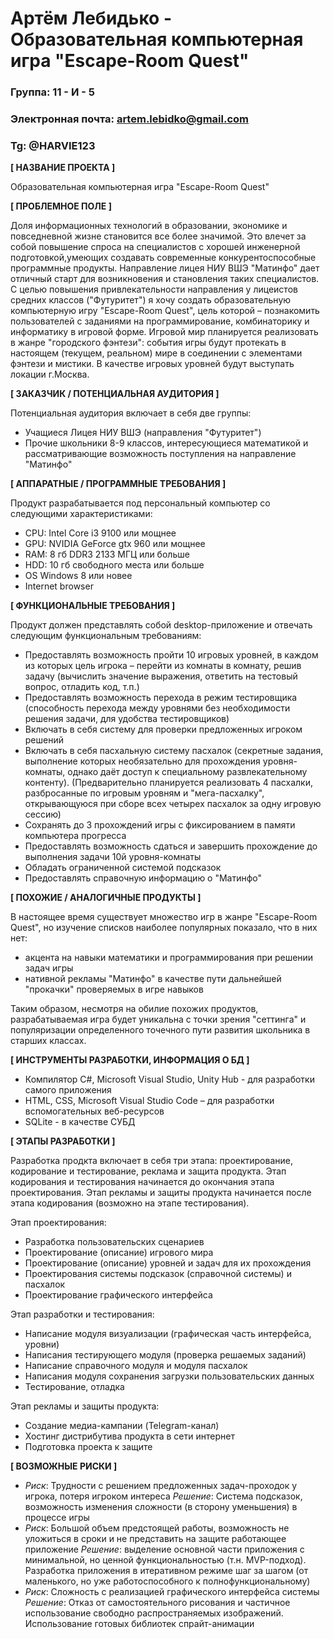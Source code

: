 # Артём Лебидько - Образовательная компьютерная игра "Escape-Room Quest"

### Группа: 11 - И - 5
### Электронная почта: artem.lebidko@gmail.com
### Tg: @HARVIE123


**[ НАЗВАНИЕ ПРОЕКТА ]**

Образовательная компьютерная игра "Escape-Room Quest"

**[ ПРОБЛЕМНОЕ ПОЛЕ ]**

Доля информационных технологий в образовании, экономике и повседневной жизне становится все более значимой. Это влечет за собой повышение спроса на специалистов с хорошей инженерной подготовкой,умеющих создавать современные конкурентоспособные программные продукты. Направление лицея НИУ ВШЭ "Матинфо" дает отличный старт для возникновения и становления таких специалистов. С целью повышения привлекательности направления у лицеистов средних классов ("Футуритет") я хочу создать образовательную компьютерную игру "Escape-Room Quest", цель которой – познакомить пользователей с заданиями на программирование, комбинаторику и информатику в игровой форме. 
Игровой мир планируется реализовать в жанре "городского фэнтези": события игры будут протекать в настоящем (текущем, реальном) мире в соединении с элементами фэнтези и мистики. В качестве игровых уровней будут выступать локации г.Москва.

**[ ЗАКАЗЧИК / ПОТЕНЦИАЛЬНАЯ АУДИТОРИЯ ]**

Потенциальная аудитория включает в себя две группы:
* Учащиеся Лицея НИУ ВШЭ (направления "Футуритет")
* Прочие школьники 8-9 классов, интересующиеся математикой и рассматривающие возможность поступления на направление "Матинфо"

**[ АППАРАТНЫЕ / ПРОГРАММНЫЕ ТРЕБОВАНИЯ ]** 

Продукт разрабатывается под персональный компьютер со следующими характеристиками:
* CPU: Intel Core i3 9100 или мощнее
* GPU: NVIDIA GeForce gtx 960 или мощнее
* RAM: 8 гб DDR3 2133 МГЦ или больше
* HDD: 10 гб свободного места или больше
* OS Windows 8 или новее
* Internet browser

**[ ФУНКЦИОНАЛЬНЫЕ ТРЕБОВАНИЯ ]**

Продукт должен представлять собой desktop-приложение и отвечать следующим функциональным требованиям:
* Предоставлять возможность пройти 10 игровых уровней, в каждом из которых цель игрока – перейти из комнаты в комнату, решив задачу (вычислить значение выражения, ответить на тестовый вопрос, отладить код, т.п.)
* Предоставлять возможность перехода в режим тестировщика (способность перехода между уровнями без необходимости решения задачи, для удобства тестировщиков)
* Включать в себя систему для проверки предложенных игроком решений
* Включать в себя пасхальную систему пасхалок (секретные задания, выполнение которых необязательно для прохождения уровня-комнаты, однако даёт доступ к специальному
развлекательному контенту). (Предварительно планируется реализовать 4 пасхалки, разбросанные по игровым уровням и "мега-пасхалку", открывающуюся при сборе всех
четырех пасхалок за одну игровую сессию)
* Сохранять до 3 прохождений игры с фиксированием в памяти компьютера прогресса
* Предоставлять возможность сдаться и завершить прохождение до выполнения задачи 10й уровня-комнаты
* Обладать ограниченной системой подсказок 
* Предоставлять справочную информацию о "Матинфо" 

**[ ПОХОЖИЕ / АНАЛОГИЧНЫЕ ПРОДУКТЫ ]**

В настоящее время существует множество игр в жанре "Escape-Room Quest", но изучение списков наиболее популярных показало, что в них нет:
* акцента на навыки математики и программирования при решении задач игры
* нативной рекламы "Матинфо" в качестве пути дальнейшей "прокачки" проверяемых в игре навыков

Таким образом, несмотря на обилие похожих продуктов, разрабатываемая игра будет уникальна с точки зрения "сеттинга" и популяризации определенного точечного пути развития школьника в старших классах.

**[ ИНСТРУМЕНТЫ РАЗРАБОТКИ, ИНФОРМАЦИЯ О БД ]**

* Компилятор С#, Microsoft Visual Studio, Unity Hub - для разработки самого приложения
* HTML, CSS, Microsoft Visual Studio Code – для разработки вспомогательных веб-ресурсов
* SQLite - в качестве СУБД

**[ ЭТАПЫ РАЗРАБОТКИ ]**

Разработка продкта включает в себя три этапа: проектирование, кодирование и тестирование, реклама и защита продукта. Этап кодирования и тестирования начинается до окончания этапа проектирования. Этап рекламы и защиты продукта начинается после этапа кодирования (возможно на этапе тестирования).

Этап проектирования:
* Разработка пользовательских сценариев
* Проектирование (описание) игрового мира
* Проектирование (описание) уровней и задач для их прохождения
* Проектирования системы подсказок (справочной системы) и пасхалок
* Проектирование графического интерфейса

Этап разработки и тестирования:
* Написание модуля визуализации (графическая часть интерфейса, уровни)
* Написания тестирующего модуля (проверка решаемых заданий)
* Написание справочного модуля и модуля пасхалок
* Написания модуля сохранения загрузки пользовательских данных
* Тестирование, отладка

Этап рекламы и защиты продукта:
* Создание медиа-кампании (Telegram-канал)
* Хостинг дистрибутива продукта в сети интернет
* Подготовка проекта к защите

**[ ВОЗМОЖНЫЕ РИСКИ ]**

* *Риск*: Трудности с решением предложенных задач-проходок у игрока, потеря игроком интереса
*Решение*: Система подсказок, возможность изменения сложности (в сторону уменьшения) в процессе игры
* *Риск*: Большой объем предстоящей работы, возможность не уложиться в сроки и не представить на защите работающее приложение
*Решение*: выделение основной части приложения с минимальной, но ценной функциональностью (т.н. MVP-подход). Разработка приложения в итеративном режиме шаг
за шагом (от маленького, но уже работоспособного к полнофункциональному)
* *Риск*: Сложность с реализацией графического интерфейса системы
*Решение*: Отказ от самостоятельного рисования и частичное использование свободно распространяемых изображений. Использование готовых библиотек спрайт-анимации
